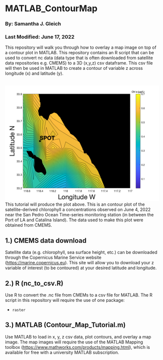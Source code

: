 # MATLAB_ContourMap
### By: Samantha J. Gleich
### Last Modified: June 17, 2022
This repository will walk you through how to overlay a map image on top of a contour plot in MATLAB. This repository contains an R script that can be used to convert nc data (data type that is often downloaded from satellite data repositories e.g. CMEMS) to a 3D (x,y,z) csv dataframe. This csv file will then be used in MATLAB to create a contour of variable z across longitude (x) and latitude (y).

\
![](static/SPOT_Contour.png)
This tutorial will produce the plot above. This is an contour plot of the satellite-derived chlorophyll a concentrations observed on June 4, 2022 near the San Pedro Ocean Time-series monitoring station (in between the Port of LA and Catalina Island). The data used to make this plot were obtained from CMEMS.

## 1.) CMEMS data download
Satellite data (e.g. chlorophyll, sea surface height, etc.) can be downloaded through the Copernicus Marine Service website (https://marine.copernicus.eu). This site will allow you to download your z variable of interest (to be contoured) at your desired latitude and longitude. 

## 2.) R (nc_to_csv.R)
Use R to convert the .nc file from CMEMs to a csv file for MATLAB. The R script in this repository will require the use of one package:
- `raster`

## 3.) MATLAB (Contour_Map_Tutorial.m)
Use MATLAB to load in x, y, z csv data, plot contours, and overlay a map image. The map images will require the use of the MATLAB Mapping toolbox (https://www.mathworks.com/products/mapping.html), which is available for free with a university MATLAB subscription. 
